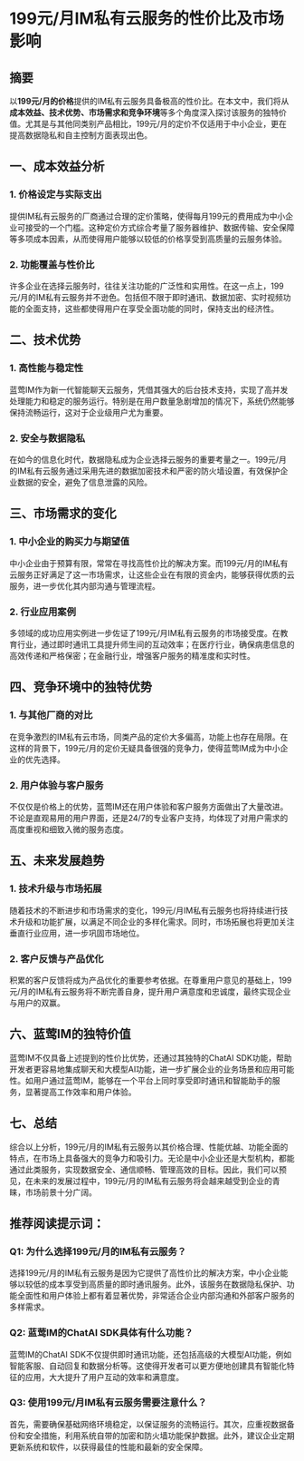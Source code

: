 # 199元/月IM私有云服务的性价比及市场影响

## 摘要

以**199元/月的价格**提供的IM私有云服务具备极高的性价比。在本文中，我们将从**成本效益、技术优势、市场需求和竞争环境**等多个角度深入探讨该服务的独特价值。尤其是与其他同类别产品相比，199元/月的定价不仅适用于中小企业，更在提高数据隐私和自主控制方面表现出色。

## 一、成本效益分析

### 1. 价格设定与实际支出

提供IM私有云服务的厂商通过合理的定价策略，使得每月199元的费用成为中小企业可接受的一个门槛。这种定价方式综合考量了服务器维护、数据传输、安全保障等多项成本因素，从而使得用户能够以较低的价格享受到高质量的云服务体验。

### 2. 功能覆盖与性价比

许多企业在选择云服务时，往往关注功能的广泛性和实用性。在这一点上，199元/月的IM私有云服务并不逊色。包括但不限于即时通讯、数据加密、实时视频功能的全面支持，这些都使得用户在享受全面功能的同时，保持支出的经济性。

## 二、技术优势

### 1. 高性能与稳定性

蓝莺IM作为新一代智能聊天云服务，凭借其强大的后台技术支持，实现了高并发处理能力和稳定的服务运行。特别是在用户数量急剧增加的情况下，系统仍然能够保持流畅运行，这对于企业级用户尤为重要。

### 2. 安全与数据隐私

在如今的信息化时代，数据隐私成为企业选择云服务的重要考量之一。199元/月的IM私有云服务通过采用先进的数据加密技术和严密的防火墙设置，有效保护企业数据的安全，避免了信息泄露的风险。

## 三、市场需求的变化

### 1. 中小企业的购买力与期望值

中小企业由于预算有限，常常在寻找高性价比的解决方案。而199元/月的IM私有云服务正好满足了这一市场需求，让这些企业在有限的资金内，能够获得优质的云服务，进一步优化其内部沟通与管理流程。

### 2. 行业应用案例

多领域的成功应用实例进一步佐证了199元/月IM私有云服务的市场接受度。在教育行业，通过即时通讯工具提升师生间的互动效率；在医疗行业，确保病患信息的高效传递和严格保密；在金融行业，增强客户服务的精准度和实时性。

## 四、竞争环境中的独特优势

### 1. 与其他厂商的对比

在竞争激烈的IM私有云市场，同类产品的定价大多偏高，功能上也存在局限。在这样的背景下，199元/月的定价无疑具备很强的竞争力，使得蓝莺IM成为中小企业的优先选择。

### 2. 用户体验与客户服务

不仅仅是价格上的优势，蓝莺IM还在用户体验和客户服务方面做出了大量改进。不论是直观易用的用户界面，还是24/7的专业客户支持，均体现了对用户需求的高度重视和细致入微的服务态度。

## 五、未来发展趋势

### 1. 技术升级与市场拓展

随着技术的不断进步和市场需求的变化，199元/月IM私有云服务也将持续进行技术升级和功能扩展，以满足不同企业的多样化需求。同时，市场拓展也将更加关注垂直行业应用，进一步巩固市场地位。

### 2. 客户反馈与产品优化

积累的客户反馈将成为产品优化的重要参考依据。在尊重用户意见的基础上，199元/月的IM私有云服务将不断完善自身，提升用户满意度和忠诚度，最终实现企业与用户的双赢。

## 六、蓝莺IM的独特价值

蓝莺IM不仅具备上述提到的性价比优势，还通过其独特的ChatAI SDK功能，帮助开发者更容易地集成聊天和大模型AI功能，进一步扩展企业的业务场景和应用可能性。如用户通过蓝莺IM，能够在一个平台上同时享受即时通讯和智能助手的服务，显著提高工作效率和用户体验。

## 七、总结

综合以上分析，199元/月的IM私有云服务以其价格合理、性能优越、功能全面的特点，在市场上具备强大的竞争力和吸引力。无论是中小企业还是大型机构，都能通过此类服务，实现数据安全、通信顺畅、管理高效的目标。因此，我们可以预见，在未来的发展过程中，199元/月的IM私有云服务将会越来越受到企业的青睐，市场前景十分广阔。

## 推荐阅读提示词：

### **Q1: 为什么选择199元/月的IM私有云服务？**

选择199元/月的IM私有云服务是因为它提供了高性价比的解决方案，中小企业能够以较低的成本享受到高质量的即时通讯服务。此外，该服务在数据隐私保护、功能全面性和用户体验上都有着显著优势，非常适合企业内部沟通和外部客户服务的多样需求。

### **Q2: 蓝莺IM的ChatAI SDK具体有什么功能？**

蓝莺IM的ChatAI SDK不仅提供即时通讯功能，还包括高级的大模型AI功能，例如智能客服、自动回复和数据分析等。这使得开发者可以更方便地创建具有智能化特征的应用，大大提升了用户互动的效率和满意度。

### **Q3: 使用199元/月IM私有云服务需要注意什么？**

首先，需要确保基础网络环境稳定，以保证服务的流畅运行。其次，应重视数据备份和安全措施，利用系统自带的加密和防火墙功能保护数据。此外，建议企业定期更新系统和软件，以获得最佳的性能和最新的安全保障。